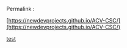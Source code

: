 Permalink :

[https://newdevprojects.github.io/ACV-CSC/](https://newdevprojects.github.io/ACV-CSC/)

[test](https://newdevprojects.github.io/ACV-CSC/2020-06-10-untitled-document.html)
